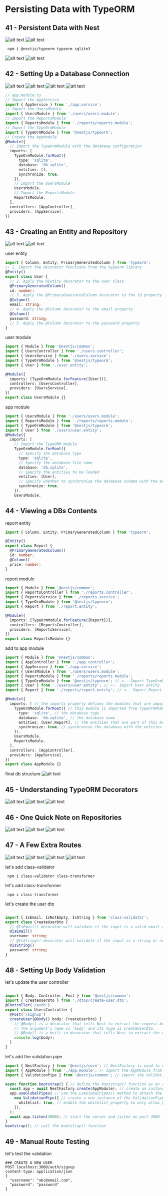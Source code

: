 # Persisting Data with TypeORM

## 41 - Persistent Data with Nest

![alt text](./Assets/images/set-01/76.png)
![alt text](./Assets/images/set-01/77.png)

```shell
 npm i @nestjs/typeorm typeorm sqlite3 
```

![alt text](./Assets/images/set-01/78.png)
![alt text](./Assets/images/set-01/79.png)
## 42 - Setting Up a Database Connection
![alt text](./Assets/images/set-01/80.png)
![alt text](./Assets/images/set-01/81.png)
![alt text](./Assets/images/set-01/82.png)
![alt text](./Assets/images/set-01/83.png)

```ts
// app.module.ts
// Import the AppService
import { AppService } from './app.service';
// Import the UsersModule
import { UsersModule } from './users/users.module';
// Import the ReportsModule
import { ReportsModule } from './reports/reports.module';
// Import the TypeOrmModule
import { TypeOrmModule } from '@nestjs/typeorm';
// Create the AppModule
@Module({
  // Import the TypeOrmModule with the database configuration
  imports: [
    TypeOrmModule.forRoot({
      type: 'sqlite',
      database: 'db.sqlite',
      entities: [],
      synchronize: true,
    }),
    // Import the UsersModule
    UsersModule,
    // Import the ReportsModule
    ReportsModule,
  ],
  controllers: [AppController],
  providers: [AppService],
})
```
## 43 - Creating an Entity and Repository
![alt text](./Assets/images/set-01/84.png)
![alt text](./Assets/images/set-01/85.png)

user entity
```ts
import { Column, Entity, PrimaryGeneratedColumn } from 'typeorm';
// 1. Import the decorator functions from the typeorm library
@Entity()
export class User {
  // 2. Apply the @Entity decorator to the User class
  @PrimaryGeneratedColumn()
  id: number;
  // 3. Apply the @PrimaryGeneratedColumn decorator to the id property
  @Column()
  email: string;
  // 4. Apply the @Column decorator to the email property
  @Column()
  password: string;
  // 5. Apply the @Column decorator to the password property
}
```

user module
```ts
import { Module } from '@nestjs/common';
import { UsersController } from './users.controller';
import { UsersService } from './users.service';
import { TypeOrmModule } from '@nestjs/typeorm';
import { User } from './user.entity';

@Module({
  imports: [TypeOrmModule.forFeature([User])],
  controllers: [UsersController],
  providers: [UsersService],
})
export class UsersModule {}
``` 

app module
```ts
import { UsersModule } from './users/users.module';
import { ReportsModule } from './reports/reports.module';
import { TypeOrmModule } from '@nestjs/typeorm';
import { User } from './users/user.entity';
@Module({
  imports: [
    // Import the TypeORM module
    TypeOrmModule.forRoot({
      // Specify the database type
      type: 'sqlite',
      // Specify the database file name
      database: 'db.sqlite',
      // Specify the entities to be loaded
      entities: [User],
      // Specify whether to synchronize the database schema with the entities
      synchronize: true,
    }),
    UsersModule,
```

## 44 - Viewing a DBs Contents
report entity
```ts
import { Column, Entity, PrimaryGeneratedColumn } from 'typeorm';

@Entity()
export class Report {
  @PrimaryGeneratedColumn()
  id: number;
  @Column()
  price: number;
}
```

report module
```ts
import { Module } from '@nestjs/common';
import { ReportsController } from './reports.controller';
import { ReportsService } from './reports.service';
import { TypeOrmModule } from '@nestjs/typeorm';
import { Report } from './report.entity';

@Module({
  imports: [TypeOrmModule.forFeature([Report])],
  controllers: [ReportsController],
  providers: [ReportsService],
})
export class ReportsModule {}

```

add to app module
```ts
import { Module } from '@nestjs/common';
import { AppController } from './app.controller';
import { AppService } from './app.service';
import { UsersModule } from './users/users.module';
import { ReportsModule } from './reports/reports.module';
import { TypeOrmModule } from '@nestjs/typeorm'; // <-- Import TypeOrmModule
import { User } from './users/user.entity'; // <-- Import User entity
import { Report } from './reports/report.entity'; // <-- Import Report entity

@Module({
  imports: [ // the imports property defines the modules that are imported by this module
    TypeOrmModule.forRoot({ // this module is imported from TypeOrmModule
      type: 'sqlite', // the database type
      database: 'db.sqlite', // the database name
      entities: [User,Report], // the entities that are part of this module
      synchronize: true, // synchronize the database with the entities
    }),
    UsersModule,
    ReportsModule,
  ],
  controllers: [AppController],
  providers: [AppService],
})
export class AppModule {}
```
final db structure
![alt text](./Assets/images/set-01/86.png)


## 45 - Understanding TypeORM Decorators
![alt text](./Assets/images/set-01/87.png)
![alt text](./Assets/images/set-01/88.png)
![alt text](./Assets/images/set-01/89.png)
## 46 - One Quick Note on Repositories

![alt text](./Assets/images/set-01/90.png)
![alt text](./Assets/images/set-01/91.png)
![alt text](./Assets/images/set-01/92.png)
## 47 - A Few Extra Routes

![alt text](./Assets/images/set-01/93.png)
![alt text](./Assets/images/set-01/94.png)
![alt text](./Assets/images/set-01/95.png)
![alt text](./Assets/images/set-01/96.png)

let's add class-validator
```shell
 npm i class-validator class-transformer 
```

let's add class-transformer
```shell
 npm i class-transformer 
```

let's create the user dto
```ts

import { IsEmail, IsNotEmpty, IsString } from 'class-validator';
export class CreateUserDto {
  // @IsEmail() decorator will validate if the input is a valid email address or not
  @IsEmail()
  username: string;
  // @IsString() decorator will validate if the input is a string or not
  @IsString()
  password: string;
}
```


## 48 - Setting Up Body Validation
let's update the user controller
```ts

import { Body, Controller, Post } from '@nestjs/common';
import { CreateUserDto } from './dtos/create-user.dto';
@Controller('/auth')
export class UsersController {
  @Post('/signup')
  createUser(@Body() body: CreateUserDto) {
    // @Body() is a decorator that tells Nest to extract the request body and pass it as an argument to this method.
    // The argument's name is 'body' and its type is CreateUserDto.
    // @Body() is a built-in decorator that tells Nest to extract the request body and pass it as an argument to this method.
    console.log(body);
  }
}
```

let's add the validation pipe
```ts
import { NestFactory } from '@nestjs/core'; // NestFactory is used to create an instance of Nest application to which we can attach modules
import { AppModule } from './app.module'; // import the AppModule from the app.module.ts
import { ValidationPipe } from '@nestjs/common'; // import the ValidationPipe from the @nestjs/common library

async function bootstrap() { // define the bootstrap() function as an asynchronous function
  const app = await NestFactory.create(AppModule); // create an instance of the Nest application and pass the AppModule as an argument to the create() function
  app.useGlobalPipes( // use the useGlobalPipes() method to attach the ValidationPipe to the application
    new ValidationPipe({ // create a new instance of the ValidationPipe
      whitelist: true, // enable the whitelist property to only allow properties that are defined in the DTO
    }),
  );
  await app.listen(3000); // start the server and listen on port 3000
}
bootstrap(); // call the bootstrap() function
```

## 49 - Manual Route Testing
let's test the validation
```http
### CREATE A NEW USER
POST localhost:3000/auth/signup
content-type: application/json
{
  "username": "abc@email.com",
  "password": "password"
}
```
